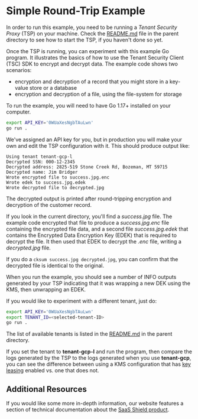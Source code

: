 # Simple Round-Trip Example

In order to run this example, you need to be running a _Tenant Security Proxy_ (TSP) on your machine.
Check the [README.md](../README.md) file in the parent directory to see how to start the TSP, if you haven't done so
yet.

Once the TSP is running, you can experiment with this example Go program. It illustrates the basics of how
to use the Tenant Security Client (TSC) SDK to encrypt and decrypt data. The example code shows two scenarios:

- encryption and decryption of a record that you might store in a key-value store or a database
- encryption and decryption of a file, using the file-system for storage

To run the example, you will need to have Go 1.17+ installed on your computer.

```bash
export API_KEY='0WUaXesNgbTAuLwn'
go run .
```

We've assigned an API key for you, but in production you will make your own and edit the TSP
configuration with it. This should produce output like:

```
Using tenant tenant-gcp-l
Decrypted SSN: 000-12-2345
Decrypted address: 2825-519 Stone Creek Rd, Bozeman, MT 59715
Decrypted name: Jim Bridger
Wrote encrypted file to success.jpg.enc
Wrote edek to success.jpg.edek
Wrote decrypted file to decrypted.jpg
```

The decrypted output is printed after round-tripping encryption and decryption of the customer record.

If you look in the current directory, you'll find a _success.jpg_ file. The example code encrypted
that file to produce a _success.jpg.enc_ file containing the encrypted file data, and a second file
_success.jpg.edek_ that contains the Encrypted Data Encryption Key (EDEK) that is required to
decrypt the file. It then used that EDEK to decrypt the _.enc_ file, writing a _decrypted.jpg_ file.

If you do a `cksum success.jpg decrypted.jpg`, you can confirm that the decrypted file is identical
to the original.

When you run the example, you should see a number of INFO outputs generated by your TSP indicating
that it was wrapping a new DEK using the KMS, then unwrapping an EDEK.

If you would like to experiment with a different tenant, just do:

```bash
export API_KEY='0WUaXesNgbTAuLwn'
export TENANT_ID=<selected-tenant-ID>
go run .
```

The list of available tenants is listed in the [README.md](../README.md) in the parent directory.

If you set the tenant to **tenant-gcp-l** and run the program, then compare the logs generated by the
TSP to the logs generated when you use **tenant-gcp**, you can see the difference
between using a KMS configuration that has [key leasing](https://ironcorelabs.com/docs/saas-shield/what-is-key-leasing/) enabled vs. one that does not.

## Additional Resources

If you would like some more in-depth information, our website features a section of technical
documentation about the [SaaS Shield product](https://ironcorelabs.com/docs/saas-shield/).
